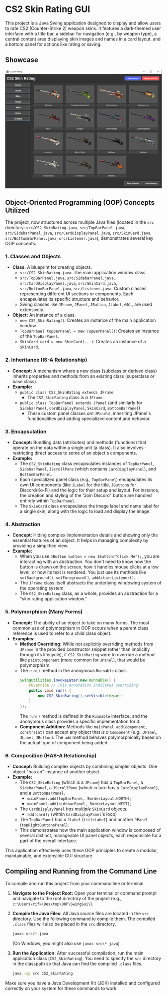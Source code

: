# CS2 Skin Rating GUI

This project is a Java Swing application designed to display and allow users to rate CS2 (Counter-Strike 2) weapon skins. It features a dark-themed user interface with a title bar, a sidebar for navigation (e.g., by weapon type), a central content area displaying skin images and names in a card layout, and a bottom panel for actions like rating or saving.

## Showcase

![Application Screenshot](img/showcase/Screenshot.png)

## Object-Oriented Programming (OOP) Concepts Utilized

The project, now structured across multiple Java files (located in the `src` directory: `src/CS2_SkinRating.java`, `src/TopBarPanel.java`, `src/SidebarPanel.java`, `src/CardDisplayPanel.java`, `src/SkinCard.java`, `src/BottomBarPanel.java`, `src/Listener.java`), demonstrates several key OOP concepts:

### 1. Classes and Objects

*   **Class:** A blueprint for creating objects.
    *   `src/CS2_SkinRating.java`: The main application window class.
    *   `src/TopBarPanel.java`, `src/SidebarPanel.java`, `src/CardDisplayPanel.java`, `src/SkinCard.java`, `src/BottomBarPanel.java`, `src/Listener.java`: Custom classes representing different UI sections or components. Each encapsulates its specific structure and behavior.
    *   Swing classes like `JFrame`, `JPanel`, `JButton`, `JLabel`, etc., are used extensively.
*   **Object:** An instance of a class.
    *   `new CS2_SkinRating()`: Creates an instance of the main application window.
    *   `TopBarPanel topBarPanel = new TopBarPanel()`: Creates an instance of the `TopBarPanel`.
    *   `SkinCard card = new SkinCard(...)`: Creates an instance of a `SkinCard`.

### 2. Inheritance (IS-A Relationship)

*   **Concept:** A mechanism where a new class (subclass or derived class) inherits properties and methods from an existing class (superclass or base class).
*   **Example:**
    *   `public class CS2_SkinRating extends JFrame`
        *   The `CS2_SkinRating` class *is a* `JFrame`.
    *   `public class TopBarPanel extends JPanel` (and similarly for `SidebarPanel`, `CardDisplayPanel`, `SkinCard`, `BottomBarPanel`)
        *   These custom panel classes *are* `JPanel`s, inheriting JPanel's functionalities and adding specialized content and behavior.

### 3. Encapsulation

*   **Concept:** Bundling data (attributes) and methods (functions) that operate on the data within a single unit (a class). It also involves restricting direct access to some of an object's components.
*   **Example:**
    *   The `CS2_SkinRating` class encapsulates instances of `TopBarPanel`, `SidebarPanel`, `JScrollPane` (which contains `CardDisplayPanel`), and `BottomBarPanel`.
    *   Each specialized panel class (e.g., `TopBarPanel`) encapsulates its own UI components (like `JLabel` for the title, `JButton`s for Discord/Ko-Fi) and the logic for their setup and layout. For instance, the creation and styling of the "Join Discord" button are handled entirely within `TopBarPanel`.
    *   The `SkinCard` class encapsulates the image label and name label for a single skin, along with the logic to load and display the image.

### 4. Abstraction

*   **Concept:** Hiding complex implementation details and showing only the essential features of an object. It helps in managing complexity by providing a simplified view.
*   **Example:**
    *   When you use `JButton button = new JButton("Click Me");`, you are interacting with an abstraction. You don't need to know how the button is drawn on the screen, how it handles mouse clicks at a low level, or how its text is rendered. You just use its methods like `setBackground()`, `setForeground()`, `addActionListener()`.
    *   The `JFrame` class itself abstracts the underlying windowing system of the operating system.
    *   The `CS2_SkinRating` class, as a whole, provides an abstraction for a "skin rating application window."

### 5. Polymorphism (Many Forms)

*   **Concept:** The ability of an object to take on many forms. The most common use of polymorphism in OOP occurs when a parent class reference is used to refer to a child class object.
*   **Examples:**
    *   **Method Overriding:** While not explicitly overriding methods from `JFrame` in the provided constructor snippet (other than implicitly through its lifecycle), if `CS2_SkinRating` were to override a method like `paintComponent` (more common for `JPanel`), that would be polymorphism.
    *   The `run()` method in the anonymous `Runnable` class:
        ```java
        SwingUtilities.invokeLater(new Runnable() {
            @Override // This annotation indicates overriding
            public void run() {
                new CS2_SkinRating().setVisible(true);
            }
        });
        ```
        The `run()` method is defined in the `Runnable` interface, and the anonymous class provides a specific implementation for it.
    *   **Component Addition:** Methods like `mainPanel.add(component, constraint)` can accept any object that *is a* `Component` (e.g., `JPanel`, `JLabel`, `JButton`). The `add` method behaves polymorphically based on the actual type of component being added.

### 6. Composition (HAS-A Relationship)

*   **Concept:** Building complex objects by combining simpler objects. One object "has an" instance of another object.
*   **Example:**
    *   The `CS2_SkinRating` (which is a `JFrame`) *has a* `TopBarPanel`, a `SidebarPanel`, a `JScrollPane` (which in turn *has a* `CardDisplayPanel`), and a `BottomBarPanel`.
        *   `mainPanel.add(topBarPanel, BorderLayout.NORTH);`
        *   `mainPanel.add(sidebarPanel, BorderLayout.WEST);`
    *   The `CardDisplayPanel` *has multiple* `SkinCard` objects.
        *   `add(card);` (within `CardDisplayPanel`'s loop)
    *   The `TopBarPanel` *has a* `JLabel` (`titleLabel`) and another `JPanel` (`topRightButtonsPanel`).
    *   This demonstrates how the main application window is composed of several distinct, manageable UI panel objects, each responsible for a part of the overall interface.

This application effectively uses these OOP principles to create a modular, maintainable, and extensible GUI structure.

## Compiling and Running from the Command Line

To compile and run this project from your command line or terminal:

1.  **Navigate to the Project Root:**
    Open your terminal or command prompt and navigate to the root directory of the project (e.g., `c:\Users\rifk\Desktop\OOP\SwingGui\`).

2.  **Compile the Java Files:**
    All Java source files are located in the `src` directory. Use the following command to compile them. The compiled `.class` files will also be placed in the `src` directory.
    ```bash
    javac src/*.java
    ```
    (On Windows, you might also use `javac src\*.java`)

3.  **Run the Application:**
    After successful compilation, run the main application class (`CS2_SkinRating`). You need to specify the `src` directory in the classpath so that Java can find the compiled `.class` files.
    ```bash
    java -cp src CS2_SkinRating
    ```

Make sure you have a Java Development Kit (JDK) installed and configured correctly on your system for these commands to work.
